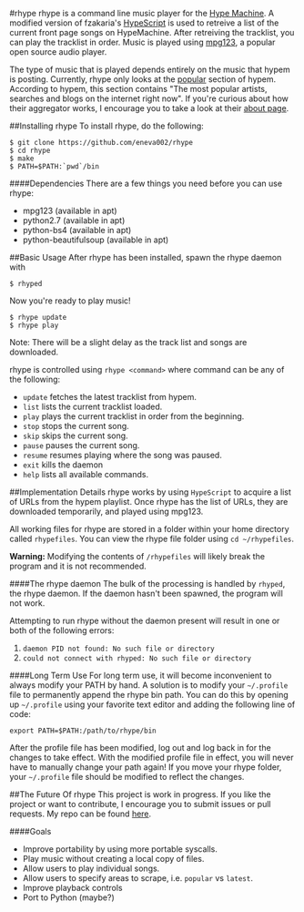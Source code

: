 #rhype
rhype is a command line music player for the [Hype Machine](http://hypem.com/).
A modified version of fzakaria's [HypeScript](https://github.com/fzakaria/HypeScript) is used to retreive a list of the current front page songs on HypeMachine.
After retreiving the tracklist, you can play the tracklist in order.
Music is played using [mpg123](http://www.mpg123.de/), a popular open source audio player.

The type of music that is played depends entirely on the music that hypem is posting.
Currently, rhype only looks at the [popular](http://hypem.com/popular) section of hypem.
According to hypem, this section contains "The most popular artists, searches and blogs on the internet right now".
If you're curious about how their aggregator works, I encourage you to take a look at their [about page](http://hypem.com/about).

##Installing rhype
To install rhype, do the following:

```
$ git clone https://github.com/eneva002/rhype
$ cd rhype
$ make
$ PATH=$PATH:`pwd`/bin
```

####Dependencies
There are a few things you need before you can use rhype:

  * mpg123 (available in apt)
  * python2.7 (available in apt)
  * python-bs4 (available in apt)
  * python-beautifulsoup (available in apt)

##Basic Usage 
After rhype has been installed, spawn the rhype daemon with

```
$ rhyped
```

Now you're ready to play music!

```
$ rhype update
$ rhype play
```

Note: There will be a slight delay as the track list and songs are downloaded.

rhype is controlled using  `rhype <command>` where command can be any of the following:

  * `update` fetches the latest tracklist from hypem.
  * `list` lists the current tracklist loaded.
  * `play` plays the current tracklist in order from the beginning.
  * `stop` stops the current song.
  * `skip` skips the current song.
  * `pause` pauses the current song. 
  * `resume` resumes playing where the song was paused.
  * `exit` kills the daemon
  * `help` lists all available commands.

##Implementation Details
rhype works by using `HypeScript` to acquire a list of URLs from the hypem playlist.
Once rhype has the list of URLs, they are downloaded temporarily, and played using mpg123.

All working files for rhype are stored in a folder within your home directory called `rhypefiles`.
You can view the rhype file folder using `cd ~/rhypefiles`.

**Warning:** Modifying the contents of `/rhypefiles` will likely break the program and it is not recommended.

####The rhype daemon
The bulk of the processing is handled by `rhyped`, the rhype daemon.
If the daemon hasn't been spawned, the program will not work.

Attempting to run rhype without the daemon present will result in one or both of the following errors: 

  1. `daemon PID not found: No such file or directory`
  2. `could not connect with rhyped: No such file or directory`

####Long Term Use
For long term use, it will become inconvenient to always modify your PATH by hand.
A solution is to modify your `~/.profile` file to permanently append the rhype bin path.
You can do this by opening up `~/.profile` using your favorite text editor and adding the following line of code:

```
export PATH=$PATH:/path/to/rhype/bin
```

After the profile file has been modified, log out and log back in for the changes to take effect.
With the modified profile file in effect, you will never have to manually change your path again!
If you move your rhype folder, your `~/.profile` file should be modified to reflect the changes.

##The Future Of rhype
This project is work in progress.
If you like the project or want to contribute, I encourage you to submit issues or pull requests.
My repo can be found [here](https://github.com/eneva002/rhype).

####Goals

  * Improve portability by using more portable syscalls.
  * Play music without creating a local copy of files.
  * Allow users to play individual songs.
  * Allow users to specify areas to scrape, i.e. `popular` vs `latest`.
  * Improve playback controls
  * Port to Python (maybe?)




